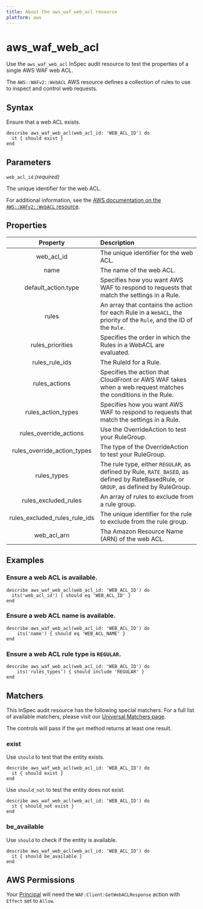 ```yaml
---
title: About the aws_waf_web_acl resource
platform: aws
---
```


# aws_waf_web_acl

Use the `aws_waf_web_acl` InSpec audit resource to test the properties of a single AWS WAF web ACL.

The `AWS::WAFv2::WebACL` AWS resource defines a collection of rules to use to inspect and control web requests.

## Syntax

Ensure that a web ACL exists.

    describe aws_waf_web_acl(web_acl_id: 'WEB_ACL_ID') do
      it { should exist }
    end

## Parameters

`web_acl_id` _(required)_

The unique identifier for the web ACL.

For additional information, see the [AWS documentation on the `AWS::WAFv2::WebACL` resource](https://docs.aws.amazon.com/AWSCloudFormation/latest/UserGuide/aws-resource-waf-webacl.html).

## Properties

| Property | Description |
| :---: | :--- |
| web_acl_id | The unique identifier for the web ACL. |
| name | The name of the web ACL. |
| default_action.type | Specifies how you want AWS WAF to respond to requests that match the settings in a Rule. |
| rules | An array that contains the action for each Rule in a `WebACL`, the priority of the `Rule`, and the ID of the `Rule`. |
| rules_priorities | Specifies the order in which the Rules in a WebACL are evaluated. |
| rules_rule_ids | The RuleId for a Rule. |
| rules_actions | Specifies the action that CloudFront or AWS WAF takes when a web request matches the conditions in the Rule. |
| rules_action_types | Specifies how you want AWS WAF to respond to requests that match the settings in a Rule. |
| rules_override_actions | Use the OverrideAction to test your RuleGroup. |
| rules_override_action_types | The type of the OverrideAction to test your RuleGroup. |
| rules_types | The rule type, either `REGULAR`, as defined by Rule, `RATE_BASED`, as defined by RateBasedRule, or `GROUP`, as defined by RuleGroup. |
| rules_excluded_rules | An array of rules to exclude from a rule group. |
| rules_excluded_rules_rule_ids | The unique identifier for the rule to exclude from the rule group. |
| web_acl_arn | Tha Amazon Resource Name (ARN) of the web ACL. |

## Examples

### Ensure a web ACL is available.

    describe aws_waf_web_acl(web_acl_id: 'WEB_ACL_ID') do
      its('web_acl_id') { should eq 'WEB_ACL_ID' }
    end

### Ensure a web ACL name is available.

    describe aws_waf_web_acl(web_acl_id: 'WEB_ACL_ID') do
        its('name') { should eq 'WEB_ACL_NAME' }
    end

### Ensure a web ACL rule type is `REGULAR`.

    describe aws_waf_web_acl(web_acl_id: 'WEB_ACL_ID') do
        its('rules_types') { should include 'REGULAR' }
    end

## Matchers

This InSpec audit resource has the following special matchers. For a full list of available matchers, please visit our [Universal Matchers page](https://www.inspec.io/docs/reference/matchers/).

The controls will pass if the `get` method returns at least one result.

### exist

Use `should` to test that the entity exists.

    describe aws_waf_web_acl(web_acl_id: 'WEB_ACL_ID') do
      it { should exist }
    end

Use `should_not` to test the entity does not exist.

    describe aws_waf_web_acl(web_acl_id: 'WEB_ACL_ID') do
      it { should_not exist }
    end

### be_available

Use `should` to check if the entity is available.

    describe aws_waf_web_acl(web_acl_id: 'WEB_ACL_ID') do
      it { should be_available }
    end

## AWS Permissions

Your [Principal](https://docs.aws.amazon.com/IAM/latest/UserGuide/intro-structure.html#intro-structure-principal) will need the `WAF:Client:GetWebACLResponse` action with `Effect` set to `Allow`.
